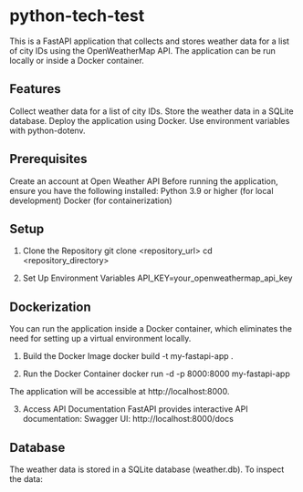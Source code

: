 # python-tech-test
This is a FastAPI application that collects and stores weather data for a list of city IDs using the OpenWeatherMap API. The application can be run locally or inside a Docker container.

## Features
Collect weather data for a list of city IDs.
Store the weather data in a SQLite database.
Deploy the application using Docker.
Use environment variables with python-dotenv.

## Prerequisites
Create an account at  Open Weather API
Before running the application, ensure you have the following installed:
Python 3.9 or higher (for local development)
Docker (for containerization)

## Setup
1. Clone the Repository
  git clone <repository_url>
  cd <repository_directory>
  
2. Set Up Environment Variables
   API_KEY=your_openweathermap_api_key

## Dockerization
You can run the application inside a Docker container, which eliminates the need for setting up a virtual environment locally.

1. Build the Docker Image
   docker build -t my-fastapi-app .

2. Run the Docker Container
   docker run -d -p 8000:8000 my-fastapi-app
   
The application will be accessible at http://localhost:8000.

3. Access API Documentation
   FastAPI provides interactive API documentation:
   Swagger UI: http://localhost:8000/docs

## Database
The weather data is stored in a SQLite database (weather.db). To inspect the data:

